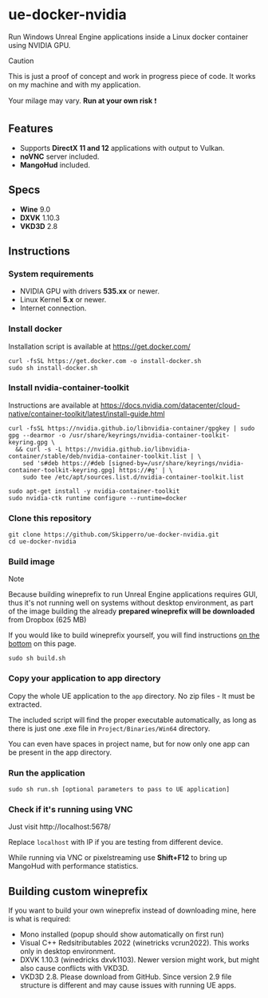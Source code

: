 # ue-docker-nvidia
Run Windows Unreal Engine applications inside a Linux docker container using NVIDIA GPU.

> [!CAUTION]
> This is just a proof of concept and work in progress piece of code. It works on my machine and with my application.
>
> Your milage may vary. **Run at your own risk** ❗

## Features
- Supports **DirectX 11 and 12** applications with output to Vulkan.
- **noVNC** server included.
- **MangoHud** included.

## Specs
- **Wine** 9.0
- **DXVK** 1.10.3
- **VKD3D** 2.8

## Instructions
### System requirements
- NVIDIA GPU with drivers **535.xx** or newer.
- Linux Kernel **5.x** or newer.
- Internet connection.

### Install docker
Installation script is available at https://get.docker.com/
```
curl -fsSL https://get.docker.com -o install-docker.sh
sudo sh install-docker.sh
```
### Install nvidia-container-toolkit
Instructions are available at https://docs.nvidia.com/datacenter/cloud-native/container-toolkit/latest/install-guide.html
```
curl -fsSL https://nvidia.github.io/libnvidia-container/gpgkey | sudo gpg --dearmor -o /usr/share/keyrings/nvidia-container-toolkit-keyring.gpg \
  && curl -s -L https://nvidia.github.io/libnvidia-container/stable/deb/nvidia-container-toolkit.list | \
    sed 's#deb https://#deb [signed-by=/usr/share/keyrings/nvidia-container-toolkit-keyring.gpg] https://#g' | \
    sudo tee /etc/apt/sources.list.d/nvidia-container-toolkit.list
```
```
sudo apt-get install -y nvidia-container-toolkit
sudo nvidia-ctk runtime configure --runtime=docker
```
### Clone this repository
```
git clone https://github.com/Skipperro/ue-docker-nvidia.git
cd ue-docker-nvidia
```
### Build image
> [!NOTE]
> Because building wineprefix to run Unreal Engine applications requires GUI, thus it's not running well on systems without desktop environment, as part of the image building the already **prepared wineprefix will be downloaded** from Dropbox (625 MB)
> 
> If you would like to build wineprefix yourself, you will find instructions [on the bottom](#building-custom-wineprefix) on this page.
```
sudo sh build.sh
```

### Copy your application to app directory
Copy the whole UE application to the `app` directory. No zip files - It must be extracted.

The included script will find the proper executable automatically, as long as there is just one .exe file in `Project/Binaries/Win64` directory.

You can even have spaces in project name, but for now only one app can be present in the app directory.

### Run the application
```
sudo sh run.sh [optional parameters to pass to UE application]
```

### Check if it's running using VNC
Just visit http://localhost:5678/

Replace `localhost` with IP if you are testing from different device.

While running via VNC or pixelstreaming use **Shift+F12** to bring up MangoHud with performance statistics.

## Building custom wineprefix
If you want to build your own wineprefix instead of downloading mine, here is what is required:
- Mono installed (popup should show automatically on first run)
- Visual C++ Redsitributables 2022 (winetricks vcrun2022). This works only in desktop environment.
- DXVK 1.10.3 (winedricks dxvk1103). Newer version might work, but might also cause conflicts with VKD3D.
- VKD3D 2.8. Please download from GitHub. Since version 2.9 file structure is different and may cause issues with running UE apps.
